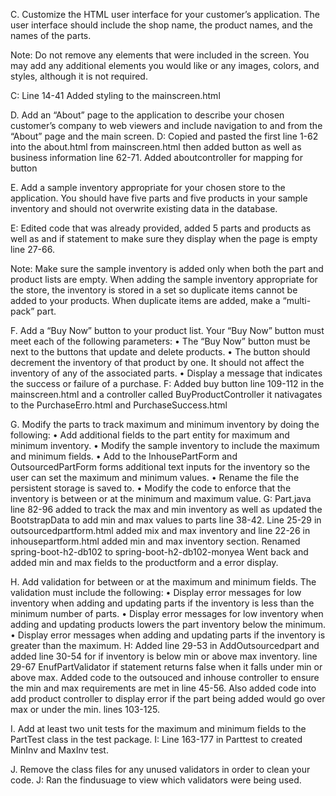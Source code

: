 C.  Customize the HTML user interface for your customer’s application. The user interface should include the shop name, the product names, and the names of the parts.


Note: Do not remove any elements that were included in the screen. You may add any additional elements you would like or any images, colors, and styles, although it is not required.

C: Line 14-41 Added styling to the mainscreen.html 


D.  Add an “About” page to the application to describe your chosen customer’s company to web viewers and include navigation to and from the “About” page and the main screen.
D: Copied and pasted the first line 1-62 into the about.html from mainscreen.html then added button as well as business information line 62-71. Added aboutcontroller for mapping for button 

E.  Add a sample inventory appropriate for your chosen store to the application. You should have five parts and five products in your sample inventory and should not overwrite existing data in the database.

E: Edited code that was already provided, added 5 parts and products as well as and if statement to make sure they display when the page is empty line 27-66.


Note: Make sure the sample inventory is added only when both the part and product lists are empty. When adding the sample inventory appropriate for the store, the inventory is stored in a set so duplicate items cannot be added to your products. When duplicate items are added, make a “multi-pack” part.


F.  Add a “Buy Now” button to your product list. Your “Buy Now” button must meet each of the following parameters:
•  The “Buy Now” button must be next to the buttons that update and delete products.
•  The button should decrement the inventory of that product by one. It should not affect the inventory of any of the associated parts.
•  Display a message that indicates the success or failure of a purchase.
F: Added buy button line 109-112 in the mainscreen.html and a controller called BuyProductController it nativagates to the PurchaseErro.html and PurchaseSuccess.html


G.  Modify the parts to track maximum and minimum inventory by doing the following:
•  Add additional fields to the part entity for maximum and minimum inventory.
•  Modify the sample inventory to include the maximum and minimum fields.
•  Add to the InhousePartForm and OutsourcedPartForm forms additional text inputs for the inventory so the user can set the maximum and minimum values.
•  Rename the file the persistent storage is saved to.
•  Modify the code to enforce that the inventory is between or at the minimum and maximum value.
G: Part.java line 82-96 added to track the max and min inventory as well as updated the BootstrapData to add min and max values to parts line 38-42. Line 25-29 in outsourcedpartform.html added mix and max inventory and line 22-26 in inhousepartform.html added min and max inventory section. Renamed spring-boot-h2-db102 to spring-boot-h2-db102-monyea
Went back and added min and max fields to the productform and a error display. 


H.  Add validation for between or at the maximum and minimum fields. The validation must include the following:
•  Display error messages for low inventory when adding and updating parts if the inventory is less than the minimum number of parts.
•  Display error messages for low inventory when adding and updating products lowers the part inventory below the minimum.
•  Display error messages when adding and updating parts if the inventory is greater than the maximum.
H: Added line 29-53 in AddOutsourcedpart and added line 30-54 for if inventory is below min or above max inventory. line 29-67 EnufPartValidator if statement returns false when it falls under min or above max. 
Added code to the outsouced and inhouse controller to ensure the min and max requirements are met in line 45-56.
Also added code into add product controller to display error if the part being added would go over max or under the min. lines 103-125.


I.  Add at least two unit tests for the maximum and minimum fields to the PartTest class in the test package.
I: Line 163-177 in Parttest to created MinInv and MaxInv test.


J.  Remove the class files for any unused validators in order to clean your code.
J: Ran the findusuage to view which validators were being used.